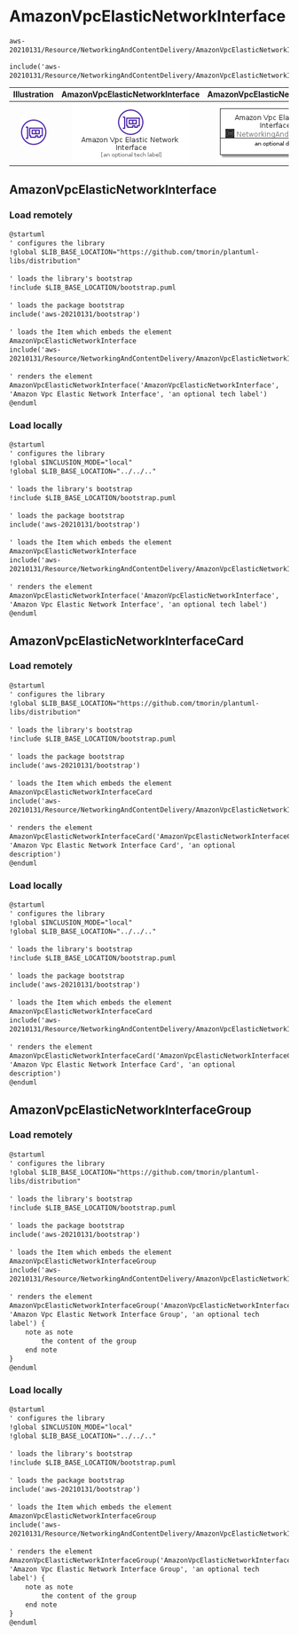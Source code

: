 # AmazonVpcElasticNetworkInterface


```text
aws-20210131/Resource/NetworkingAndContentDelivery/AmazonVpcElasticNetworkInterface
```

```text
include('aws-20210131/Resource/NetworkingAndContentDelivery/AmazonVpcElasticNetworkInterface')
```



| Illustration | AmazonVpcElasticNetworkInterface | AmazonVpcElasticNetworkInterfaceCard | AmazonVpcElasticNetworkInterfaceGroup |
| :---: | :---: | :---: | :---: |
| ![illustration for Illustration](../../../aws-20210131/Resource/NetworkingAndContentDelivery/AmazonVpcElasticNetworkInterface.png) | ![illustration for AmazonVpcElasticNetworkInterface](../../../aws-20210131/Resource/NetworkingAndContentDelivery/AmazonVpcElasticNetworkInterface.Local.png) | ![illustration for AmazonVpcElasticNetworkInterfaceCard](../../../aws-20210131/Resource/NetworkingAndContentDelivery/AmazonVpcElasticNetworkInterfaceCard.Local.png) | ![illustration for AmazonVpcElasticNetworkInterfaceGroup](../../../aws-20210131/Resource/NetworkingAndContentDelivery/AmazonVpcElasticNetworkInterfaceGroup.Local.png) |




## AmazonVpcElasticNetworkInterface

### Load remotely
```plantuml
@startuml
' configures the library
!global $LIB_BASE_LOCATION="https://github.com/tmorin/plantuml-libs/distribution"

' loads the library's bootstrap
!include $LIB_BASE_LOCATION/bootstrap.puml

' loads the package bootstrap
include('aws-20210131/bootstrap')

' loads the Item which embeds the element AmazonVpcElasticNetworkInterface
include('aws-20210131/Resource/NetworkingAndContentDelivery/AmazonVpcElasticNetworkInterface')

' renders the element
AmazonVpcElasticNetworkInterface('AmazonVpcElasticNetworkInterface', 'Amazon Vpc Elastic Network Interface', 'an optional tech label')
@enduml
```

### Load locally
```plantuml
@startuml
' configures the library
!global $INCLUSION_MODE="local"
!global $LIB_BASE_LOCATION="../../.."

' loads the library's bootstrap
!include $LIB_BASE_LOCATION/bootstrap.puml

' loads the package bootstrap
include('aws-20210131/bootstrap')

' loads the Item which embeds the element AmazonVpcElasticNetworkInterface
include('aws-20210131/Resource/NetworkingAndContentDelivery/AmazonVpcElasticNetworkInterface')

' renders the element
AmazonVpcElasticNetworkInterface('AmazonVpcElasticNetworkInterface', 'Amazon Vpc Elastic Network Interface', 'an optional tech label')
@enduml
```

## AmazonVpcElasticNetworkInterfaceCard

### Load remotely
```plantuml
@startuml
' configures the library
!global $LIB_BASE_LOCATION="https://github.com/tmorin/plantuml-libs/distribution"

' loads the library's bootstrap
!include $LIB_BASE_LOCATION/bootstrap.puml

' loads the package bootstrap
include('aws-20210131/bootstrap')

' loads the Item which embeds the element AmazonVpcElasticNetworkInterfaceCard
include('aws-20210131/Resource/NetworkingAndContentDelivery/AmazonVpcElasticNetworkInterface')

' renders the element
AmazonVpcElasticNetworkInterfaceCard('AmazonVpcElasticNetworkInterfaceCard', 'Amazon Vpc Elastic Network Interface Card', 'an optional description')
@enduml
```

### Load locally
```plantuml
@startuml
' configures the library
!global $INCLUSION_MODE="local"
!global $LIB_BASE_LOCATION="../../.."

' loads the library's bootstrap
!include $LIB_BASE_LOCATION/bootstrap.puml

' loads the package bootstrap
include('aws-20210131/bootstrap')

' loads the Item which embeds the element AmazonVpcElasticNetworkInterfaceCard
include('aws-20210131/Resource/NetworkingAndContentDelivery/AmazonVpcElasticNetworkInterface')

' renders the element
AmazonVpcElasticNetworkInterfaceCard('AmazonVpcElasticNetworkInterfaceCard', 'Amazon Vpc Elastic Network Interface Card', 'an optional description')
@enduml
```

## AmazonVpcElasticNetworkInterfaceGroup

### Load remotely
```plantuml
@startuml
' configures the library
!global $LIB_BASE_LOCATION="https://github.com/tmorin/plantuml-libs/distribution"

' loads the library's bootstrap
!include $LIB_BASE_LOCATION/bootstrap.puml

' loads the package bootstrap
include('aws-20210131/bootstrap')

' loads the Item which embeds the element AmazonVpcElasticNetworkInterfaceGroup
include('aws-20210131/Resource/NetworkingAndContentDelivery/AmazonVpcElasticNetworkInterface')

' renders the element
AmazonVpcElasticNetworkInterfaceGroup('AmazonVpcElasticNetworkInterfaceGroup', 'Amazon Vpc Elastic Network Interface Group', 'an optional tech label') {
    note as note
        the content of the group
    end note
}
@enduml
```

### Load locally
```plantuml
@startuml
' configures the library
!global $INCLUSION_MODE="local"
!global $LIB_BASE_LOCATION="../../.."

' loads the library's bootstrap
!include $LIB_BASE_LOCATION/bootstrap.puml

' loads the package bootstrap
include('aws-20210131/bootstrap')

' loads the Item which embeds the element AmazonVpcElasticNetworkInterfaceGroup
include('aws-20210131/Resource/NetworkingAndContentDelivery/AmazonVpcElasticNetworkInterface')

' renders the element
AmazonVpcElasticNetworkInterfaceGroup('AmazonVpcElasticNetworkInterfaceGroup', 'Amazon Vpc Elastic Network Interface Group', 'an optional tech label') {
    note as note
        the content of the group
    end note
}
@enduml
```

